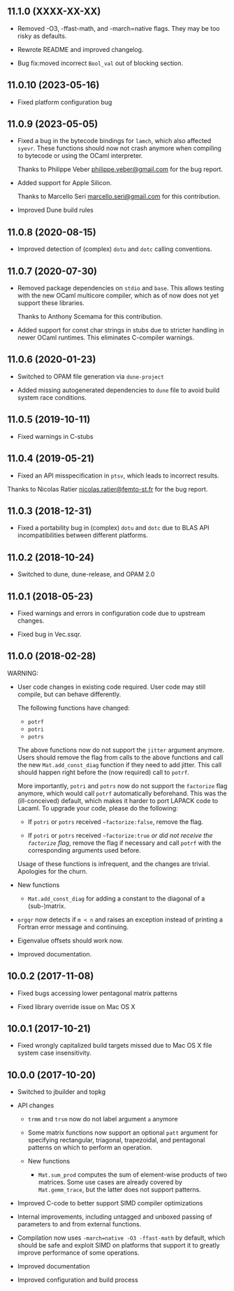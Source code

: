 ## 11.1.0 (XXXX-XX-XX)

- Removed -O3, -ffast-math, and -march=native flags. They may be too risky as
  defaults.

- Rewrote README and improved changelog.

- Bug fix:moved incorrect `Bool_val` out of blocking section.

## 11.0.10 (2023-05-16)

- Fixed platform configuration bug

## 11.0.9 (2023-05-05)

- Fixed a bug in the bytecode bindings for `lamch`, which also affected
  `syevr`. These functions should now not crash anymore when compiling
  to bytecode or using the OCaml interpreter.

  Thanks to Philippe Veber <philippe.veber@gmail.com> for the bug report.

- Added support for Apple Silicon.

  Thanks to Marcello Seri <marcello.seri@gmail.com> for this contribution.

- Improved Dune build rules

## 11.0.8 (2020-08-15)

- Improved detection of (complex) `dotu` and `dotc` calling conventions.

## 11.0.7 (2020-07-30)

- Removed package dependencies on `stdio` and `base`. This allows
  testing with the new OCaml multicore compiler, which as of now does not
  yet support these libraries.

  Thanks to Anthony Scemama for this contribution.

- Added support for const char strings in stubs due to stricter handling
  in newer OCaml runtimes. This eliminates C-compiler warnings.

## 11.0.6 (2020-01-23)

- Switched to OPAM file generation via `dune-project`

- Added missing autogenerated dependencies to `dune` file to avoid
  build system race conditions.

## 11.0.5 (2019-10-11)

- Fixed warnings in C-stubs

## 11.0.4 (2019-05-21)

- Fixed an API misspecification in `ptsv`, which leads to incorrect results.

Thanks to Nicolas Ratier <nicolas.ratier@femto-st.fr> for the bug report.

## 11.0.3 (2018-12-31)

- Fixed a portability bug in (complex) `dotu` and `dotc` due to BLAS API
  incompatibilities between different platforms.

## 11.0.2 (2018-10-24)

- Switched to dune, dune-release, and OPAM 2.0

## 11.0.1 (2018-05-23)

- Fixed warnings and errors in configuration code due to upstream changes.

- Fixed bug in Vec.ssqr.

## 11.0.0 (2018-02-28)

WARNING:

- User code changes in existing code required. User code may still compile,
  but can behave differently.

  The following functions have changed:

  - `potrf`
  - `potri`
  - `potrs`

  The above functions now do not support the `jitter` argument anymore.
  Users should remove the flag from calls to the above functions and call the
  new `Mat.add_const_diag` function if they need to add jitter. This call
  should happen right before the (now required) call to `potrf`.

  More importantly, `potri` and `potrs` now do not support the `factorize`
  flag anymore, which would call `potrf` automatically beforehand. This was
  the (ill-conceived) default, which makes it harder to port LAPACK code to
  Lacaml. To upgrade your code, please do the following:

  - If `potri` or `potrs` received `~factorize:false`, remove the flag.

  - If `potri` or `potrs` received `~factorize:true` _or did not receive
    the `factorize` flag_, remove the flag if necessary and call
    `potrf` with the corresponding arguments used before.

  Usage of these functions is infrequent, and the changes are trivial. Apologies
  for the churn.

- New functions

  - `Mat.add_const_diag` for adding a constant to the diagonal of a
    (sub-)matrix.

- `orgqr` now detects if `m < n` and raises an exception instead of printing
  a Fortran error message and continuing.

- Eigenvalue offsets should work now.

- Improved documentation.

## 10.0.2 (2017-11-08)

- Fixed bugs accessing lower pentagonal matrix patterns

- Fixed library override issue on Mac OS X

## 10.0.1 (2017-10-21)

- Fixed wrongly capitalized build targets missed due to Mac OS X file
  system case insensitivity.

## 10.0.0 (2017-10-20)

- Switched to jbuilder and topkg

- API changes

  - `trmm` and `trsm` now do not label argument `a` anymore

  - Some matrix functions now support an optional `patt` argument
    for specifying rectangular, triagonal, trapezoidal, and pentagonal
    patterns on which to perform an operation.

  - New functions

    - `Mat.sum_prod` computes the sum of element-wise products of
      two matrices. Some use cases are already covered by `Mat.gemm_trace`,
      but the latter does not support patterns.

- Improved C-code to better support SIMD compiler optimizations

- Internal improvements, including untagged and unboxed passing of
  parameters to and from external functions.

- Compilation now uses `-march=native -O3 -ffast-math` by default, which
  should be safe and exploit SIMD on platforms that support it to greatly
  improve performance of some operations.

- Improved documentation

- Improved configuration and build process
